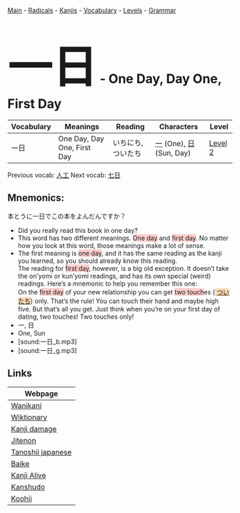 <style> bigfont {font-size: 100px}</style>
[Main](../README.md) -
[Radicals](../radicals.md) -
[Kanjis](../kanjis.md) -
[Vocabulary](../vocabulary.md) -
[Levels](../levels.md) -
[Grammar](../grammar.md)
# <bigfont> 一日</bigfont> - One Day, Day One, First Day 

| Vocabulary | Meanings | Reading | Characters | Level |
| --- | --- | --- | --- | --- |
| 一日 | One Day, Day One, First Day | いちにち, ついたち |  [一](../kanjis/一.md) (One), [日](../kanjis/日.md) (Sun, Day) | [Level 2](../levels/wk_level2.md) |

Previous vocab: [人工](人工.md) Next vocab: [七日](七日.md) 

## Mnemonics:
本とうに一日でこの本をよんだんですか？
* Did you really read this book in one day?
* This word has two different meanings. <span style="background-color:#ffcccb"> One day</span> and <span style="background-color:#ffcccb"> first day</span>. No matter how you look at this word, those meanings make a lot of sense.
* The first meaning is <span style="background-color:#ffcccb"> one day</span>, and it has the same reading as the kanji you learned, so you should already know this reading.<br />The reading for <span style="background-color:#ffcccb"> first day</span>, however, is a big old exception. It doesn’t take the on’yomi or kun’yomi readings, and has its own special (weird) readings. Here’s a mnemonic to help  you remember this one:<br />On the <span style="background-color:#ffcccb"> first day</span> of your new relationship you can get <span style="background-color:#ffcccb"> two touch</span>es (<span style="background-color:#fed8b1"> [ついたち](https://jisho.org/search/ついたち)</span>) only. That’s the rule! You can touch their hand and maybe high five. But that’s all you get. Just think when you’re on your first day of dating, two touches! Two touches only!
* 一, 日
* One, Sun
* [sound:一日_b.mp3]
* [sound:一日_g.mp3]


## Links 

| Webpage |
| --- |
| [Wanikani          ](https://www.wanikani.com/kanji/一日) |
| [Wiktionary        ](https://en.wiktionary.org/wiki/一日) |
| [Kanji damage      ](http://www.kanjidamage.com/kanji/search?utf8=✓&q=一日) |
| [Jitenon           ](https://jitenon.com/kanji/一日) |
| [Tanoshii japanese ](https://www.tanoshiijapanese.com/dictionary/kanji.cfm?k=一日) |
| [Baike             ](https://baike.baidu.com/item/一日) |
| [Kanji Alive       ](https://app.kanjialive.com/一日) |
| [Kanshudo          ](https://www.kanshudo.com/searchmn?q=一日) |
| [Koohii            ](https://kanji.koohii.com/study/kanji/一日) |
